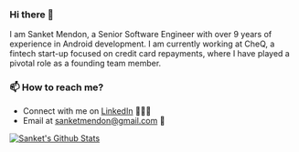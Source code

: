 ### Hi there 👋

I am Sanket Mendon, a Senior Software Engineer with over 9 years of experience in Android development. I am currently working at CheQ, a fintech start-up focused on credit card repayments, where I have played a pivotal role as a founding team member.

### 📫 How to reach me?

 - Connect with me on [LinkedIn](https://www.linkedin.com/in/sanketmendon/) 👨🏻‍💻
 - Email at [sanketmendon@gmail.com](mailto:sanketmendon@gmail.com) 💌

<a href="">
  <img align="center" src="https://github-readme-stats.vercel.app/api?username=santimendon&count_private=true&show_icons=true&theme=dark" alt="Sanket's Github Stats" />
</a>
